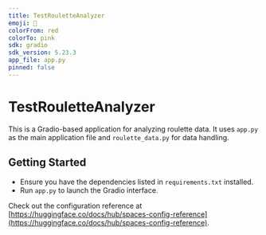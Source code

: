```yaml
---
title: TestRouletteAnalyzer
emoji: 🏃
colorFrom: red
colorTo: pink
sdk: gradio
sdk_version: 5.23.3
app_file: app.py
pinned: false
---
```


# TestRouletteAnalyzer

This is a Gradio-based application for analyzing roulette data. It uses `app.py` as the main application file and `roulette_data.py` for data handling.

## Getting Started
- Ensure you have the dependencies listed in `requirements.txt` installed.
- Run `app.py` to launch the Gradio interface.

Check out the configuration reference at [https://huggingface.co/docs/hub/spaces-config-reference](https://huggingface.co/docs/hub/spaces-config-reference).
